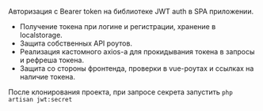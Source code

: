 
Авторизация с Bearer token на библиотеке JWT auth в SPA приложении. 

- Получение токена при логине и регистрации, хранение в localstorage.
- Защита собственных API роутов. 
- Реализация кастомного axios-а для прокидывания токена в запросы и рефреша токена.
- Защита со стороны фронтенда, проверки в vue-роутах и ссылках на наличие токена.

После клонирования проекта, при запросе секрета запустить
`php artisan jwt:secret`
